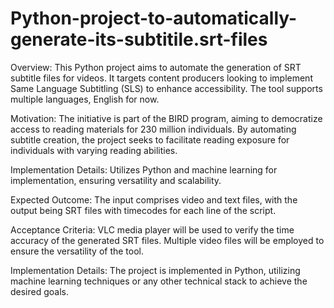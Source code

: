 # Python-project-to-automatically-generate-its-subtitile.srt-files
Overview:
This Python project aims to automate the generation of SRT subtitle files for videos. It targets content producers looking to implement Same Language Subtitling (SLS) to enhance accessibility. The tool supports multiple languages, English for now.

Motivation:
The initiative is part of the BIRD program, aiming to democratize access to reading materials for 230 million individuals. By automating subtitle creation, the project seeks to facilitate reading exposure for individuals with varying reading abilities.

Implementation Details: Utilizes Python and machine learning for implementation, ensuring versatility and scalability.

Expected Outcome:
The input comprises video and text files, with the output being SRT files with timecodes for each line of the script.

Acceptance Criteria:
VLC media player will be used to verify the time accuracy of the generated SRT files. Multiple video files will be employed to ensure the versatility of the tool.

Implementation Details:
The project is implemented in Python, utilizing machine learning techniques or any other technical stack to achieve the desired goals.
